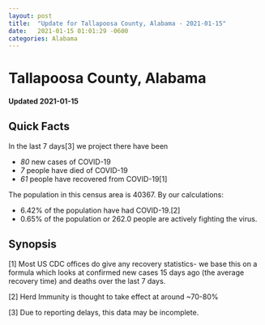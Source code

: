 ```yaml
---
layout: post
title:  "Update for Tallapoosa County, Alabama - 2021-01-15"
date:   2021-01-15 01:01:29 -0600
categories: Alabama
---
```


# Tallapoosa County, Alabama
#### Updated 2021-01-15

## Quick Facts

In the last 7 days[3] we project there have been
- *80* new cases of COVID-19
- *7* people have died of COVID-19
- *61* people have recovered from COVID-19[1]

The population in this census area is 40367. By our calculations:
- 6.42% of the population have had COVID-19.[2]
- 0.65% of the population or 262.0 people are actively fighting the virus.

## Synopsis




[1] Most US CDC offices do give any recovery statistics- we base this on a formula which looks at confirmed new cases
15 days ago (the average recovery time) and deaths over the last 7 days.

[2] Herd Immunity is thought to take effect at around ~70-80%

[3] Due to reporting delays, this data may be incomplete.
 
    